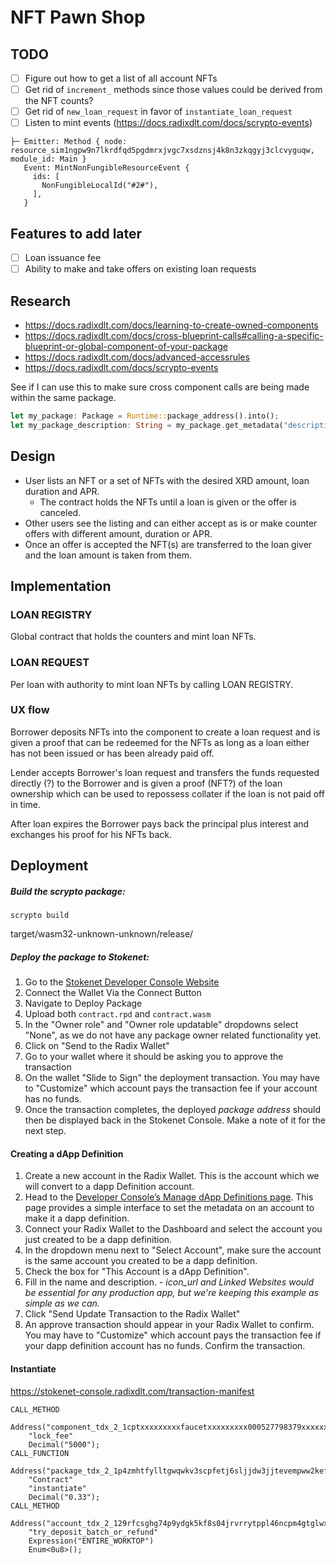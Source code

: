 # NFT Pawn Shop

## TODO

- [ ] Figure out how to get a list of all account NFTs
- [ ] Get rid of `increment_` methods since those values could be derived from the NFT counts?
- [ ] Get rid of `new_loan_request` in favor of `instantiate_loan_request`
- [ ] Listen to mint events (https://docs.radixdlt.com/docs/scrypto-events)
```
├─ Emitter: Method { node: resource_sim1ngpw9n7lkrdfqd5pgdmrxjvgc7xsdznsj4k8n3zkqgyj3clcvyguqw, module_id: Main }
   Event: MintNonFungibleResourceEvent {
     ids: [
       NonFungibleLocalId("#2#"),
     ],
   }
```

## Features to add later

- [ ] Loan issuance fee
- [ ] Ability to make and take offers on existing loan requests 

## Research

- https://docs.radixdlt.com/docs/learning-to-create-owned-components
- https://docs.radixdlt.com/docs/cross-blueprint-calls#calling-a-specific-blueprint-or-global-component-of-your-package
- https://docs.radixdlt.com/docs/advanced-accessrules
- https://docs.radixdlt.com/docs/scrypto-events

See if I can use this to make sure cross component calls are being made within the same package.

```rust
let my_package: Package = Runtime::package_address().into();
let my_package_description: String = my_package.get_metadata("description").unwrap().unwrap();
```

## Design

- User lists an NFT or a set of NFTs with the desired XRD amount, loan duration and APR. 
  - The contract holds the NFTs until a loan is given or the offer is canceled.
- Other users see the listing and can either accept as is or make counter offers with different amount, duration or APR.
- Once an offer is accepted the NFT(s) are transferred to the loan giver and the loan amount is taken from them.

## Implementation

### LOAN REGISTRY

Global contract that holds the counters and mint loan NFTs.

### LOAN REQUEST

Per loan with authority to mint loan NFTs by calling LOAN REGISTRY.

### UX flow

Borrower deposits NFTs into the component to create a loan request and is given a proof that can be redeemed for the NFTs as long as a loan either has not been issued or has been already paid off.

Lender accepts Borrower's loan request and transfers the funds requested directly (?) to the Borrower and is given a proof (NFT?) of the loan ownership which can be used to repossess collater if the loan is not paid off in time.

After loan expires the Borrower pays back the principal plus interest and exchanges his proof for his NFTs back.

## Deployment

##### Build the scrypto package:

```shell
scrypto build
```

target/wasm32-unknown-unknown/release/

##### Deploy the package to Stokenet:

1. Go to the
   [Stokenet Developer Console Website](https://stokenet-console.radixdlt.com/deploy-package)
2. Connect the Wallet Via the Connect Button
3. Navigate to Deploy Package
4. Upload both `contract.rpd` and `contract.wasm`
5. In the "Owner role" and "Owner role updatable" dropdowns select "None", as we
   do not have any package owner related functionality yet.
6. Click on "Send to the Radix Wallet"
7. Go to your wallet where it should be asking you to approve the transaction
8. On the wallet "Slide to Sign" the deployment transaction. You may have to
   "Customize" which account pays the transaction fee if your account has no
   funds.
9. Once the transaction completes, the deployed _package address_ should then be
   displayed back in the Stokenet Console. Make a note of it for the next step.

#### Creating a dApp Definition

1. Create a new account in the Radix Wallet. This is the account which we will
   convert to a dapp Definition account.
2. Head to the
   [Developer Console’s Manage dApp Definitions page](https://stokenet-console.radixdlt.com/dapp-metadata).
   This page provides a simple interface to set the metadata on an account to
   make it a dapp definition.
3. Connect your Radix Wallet to the Dashboard and select the account you just
   created to be a dapp definition.
4. In the dropdown menu next to "Select Account", make sure the account is the
   same account you created to be a dapp definition.
5. Check the box for "This Account is a dApp Definition".
6. Fill in the name and description. - _icon_url and Linked Websites would be
   essential for any production app, but we're keeping this example as simple as
   we can._
7. Click "Send Update Transaction to the Radix Wallet"
8. An approve transaction should appear in your Radix Wallet to confirm. You may
   have to "Customize" which account pays the transaction fee if your dapp
   definition account has no funds. Confirm the transaction.

#### Instantiate

https://stokenet-console.radixdlt.com/transaction-manifest

```
CALL_METHOD
    Address("component_tdx_2_1cptxxxxxxxxxfaucetxxxxxxxxx000527798379xxxxxxxxxyulkzl")
    "lock_fee"
    Decimal("5000");
CALL_FUNCTION
    Address("package_tdx_2_1p4zmhtfylltgwqwkv3scpfetj6sljjdw3jjtevempww2kefk42kkz7")
    "Contract"
    "instantiate"
    Decimal("0.33");
CALL_METHOD
    Address("account_tdx_2_129rfcsghg74p9ydgk5kf8s04jrvrrytppl46ncpm4gtglwxr2257q3")
    "try_deposit_batch_or_refund"
    Expression("ENTIRE_WORKTOP")
    Enum<0u8>();
```
